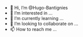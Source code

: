 - 👋 Hi, I’m @Hugo-Bantignies
- 👀 I’m interested in ...
- 🌱 I’m currently learning ...
- 💞️ I’m looking to collaborate on ...
- 📫 How to reach me ...

<!---
Hugo-Bantignies/Hugo-Bantignies is a ✨ special ✨ repository because its `README.md` (this file) appears on your GitHub profile.
You can click the Preview link to take a look at your changes.
--->
